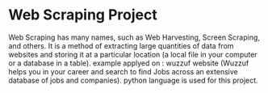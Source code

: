 # Web Scraping Project
Web Scraping has many names, such as Web Harvesting, Screen Scraping, and others. It is a method of extracting large quantities of data from websites and storing it at a particular location (a local file in your computer or a database in a table).
example applyed on : wuzzuf website (Wuzzuf helps you in your career and search to find Jobs across an extensive database of jobs and companies).
python language is used for this project.
